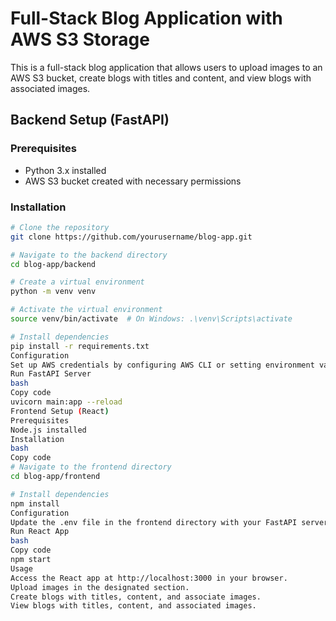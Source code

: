 # Full-Stack Blog Application with AWS S3 Storage

This is a full-stack blog application that allows users to upload images to an AWS S3 bucket, create blogs with titles and content, and view blogs with associated images.

## Backend Setup (FastAPI)

### Prerequisites
- Python 3.x installed
- AWS S3 bucket created with necessary permissions

### Installation
```bash
# Clone the repository
git clone https://github.com/yourusername/blog-app.git

# Navigate to the backend directory
cd blog-app/backend

# Create a virtual environment
python -m venv venv

# Activate the virtual environment
source venv/bin/activate  # On Windows: .\venv\Scripts\activate

# Install dependencies
pip install -r requirements.txt
Configuration
Set up AWS credentials by configuring AWS CLI or setting environment variables.
Run FastAPI Server
bash
Copy code
uvicorn main:app --reload
Frontend Setup (React)
Prerequisites
Node.js installed
Installation
bash
Copy code
# Navigate to the frontend directory
cd blog-app/frontend

# Install dependencies
npm install
Configuration
Update the .env file in the frontend directory with your FastAPI server URL.
Run React App
bash
Copy code
npm start
Usage
Access the React app at http://localhost:3000 in your browser.
Upload images in the designated section.
Create blogs with titles, content, and associate images.
View blogs with titles, content, and associated images.
